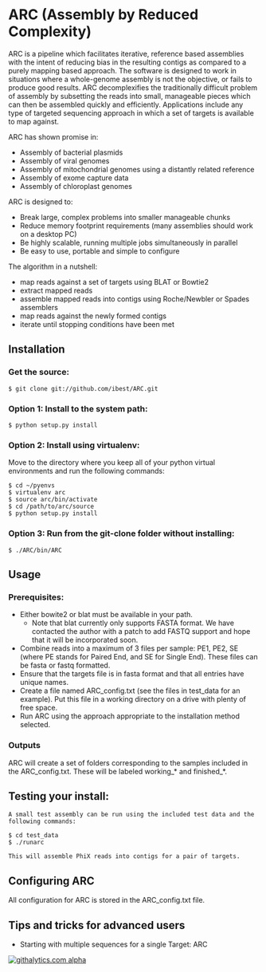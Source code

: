 # ARC (Assembly by Reduced Complexity)

ARC is a pipeline which facilitates iterative, reference based assemblies with the intent of reducing bias in the resulting contigs as compared to a purely mapping based approach. The software is designed to work in situations where a whole-genome assembly is not the objective, or fails to produce good results. ARC decomplexifies the traditionally difficult problem of assembly by subsetting the reads into small, manageable pieces which can then be assembled quickly and efficiently. Applications include any type of targeted sequencing approach in which a set of targets is available to map against.

ARC has shown promise in:

* Assembly of bacterial plasmids
* Assembly of viral genomes
* Assembly of mitochondrial genomes using a distantly related reference
* Assembly of exome capture data
* Assembly of chloroplast genomes

ARC is designed to:

* Break large, complex problems into smaller manageable chunks
* Reduce memory footprint requirements (many assemblies should work on a desktop PC)
* Be highly scalable, running multiple jobs simultaneously in parallel
* Be easy to use, portable and simple to configure

The algorithm in a nutshell:

* map reads against a set of targets using BLAT or Bowtie2
* extract mapped reads
* assemble mapped reads into contigs using Roche/Newbler or Spades assemblers
* map reads against the newly formed contigs
* iterate until stopping conditions have been met


## Installation
### Get the source:
    $ git clone git://github.com/ibest/ARC.git

### Option 1: Install to the system path:

    $ python setup.py install

### Option 2: Install using virtualenv:
Move to the directory where you keep all of your python virtual environments and run the following commands:

    $ cd ~/pyenvs
    $ virtualenv arc
    $ source arc/bin/activate
    $ cd /path/to/arc/source
    $ python setup.py install

### Option 3: Run from the git-clone folder without installing:
    
    $ ./ARC/bin/ARC

## Usage

### Prerequisites:

* Either bowite2 or blat must be available in your path. 
    * Note that blat currently only supports FASTA format. We have contacted the author with a patch to add FASTQ support and hope that it will be incorporated soon.
* Combine reads into a maximum of 3 files per sample: PE1, PE2, SE (where PE stands for Paired End, and SE for Single End). These files can be fasta or fastq formatted.
* Ensure that the targets file is in fasta format and that all entries have unique names.
* Create a file named ARC_config.txt (see the files in test_data for an example). Put this file in a working directory on a drive with plenty of free space.
* Run ARC using the approach appropriate to the installation method selected.

### Outputs
ARC will create a set of folders corresponding to the samples included in the ARC_config.txt. These will be labeled working_* and finished_*.


## Testing your install:
    
    A small test assembly can be run using the included test data and the following commands:

    $ cd test_data
    $ ./runarc

    This will assemble PhiX reads into contigs for a pair of targets.

## Configuring ARC
All configuration for ARC is stored in the ARC_config.txt file. 



## Tips and tricks for advanced users
* Starting with multiple sequences for a single Target: ARC

[![githalytics.com alpha](https://cruel-carlota.pagodabox.com/ccea24d058d3315f3610784acc00af67 "githalytics.com")](http://githalytics.com/ibest/ARC)